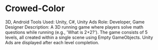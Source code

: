 # Crowed-Color
3D, Android Tools Used: Unity, C#, Unity Ads Role: Developer, Game Designer Description: A 3D running game where players solve math questions while running (e.g., 'What is 2+2?'). The game consists of 5 levels, all created within a single scene using Empty GameObjects. Unity Ads are displayed after each level completion.
